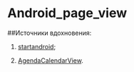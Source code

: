 # Android_page_view

##Источники вдохновения: 

1) [startandroid][id1];

2) [AgendaCalendarView][id2].

[id1]:http://startandroid.ru/ru/uroki/vse-uroki-spiskom/228-urok-125-viewpager.html
[id2]:https://github.com/Tibolte/AgendaCalendarView
